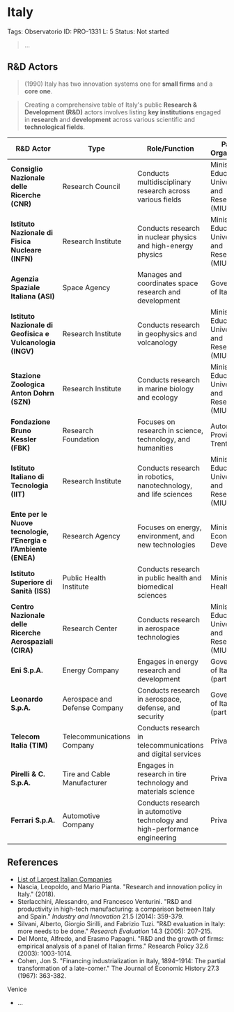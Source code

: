 # Italy

Tags: Observatorio
ID: PRO-1331
L: 5
Status: Not started

> …
> 

## R&D Actors

> (1990) Italy has two innovation systems one for **small firms** and a **core one**.
> 

> Creating a comprehensive table of Italy's public **Research & Development (R&D)** actors involves listing **key institutions** engaged in **research** and **development** across various scientific and **technological fields**.
> 

| **R&D Actor** | **Type** | **Role/Function** | **Parent Organization** | **Foundation Year** |
| --- | --- | --- | --- | --- |
| **Consiglio Nazionale delle Ricerche (CNR)** | Research Council | Conducts multidisciplinary research across various fields | Ministry of Education, University and Research (MIUR) | 1923 |
| **Istituto Nazionale di Fisica Nucleare (INFN)** | Research Institute | Conducts research in nuclear physics and high-energy physics | Ministry of Education, University and Research (MIUR) | 1951 |
| **Agenzia Spaziale Italiana (ASI)** | Space Agency | Manages and coordinates space research and development | Government of Italy | 1988 |
| **Istituto Nazionale di Geofisica e Vulcanologia (INGV)** | Research Institute | Conducts research in geophysics and volcanology | Ministry of Education, University and Research (MIUR) | 1999 |
| **Stazione Zoologica Anton Dohrn (SZN)** | Research Institute | Conducts research in marine biology and ecology | Ministry of Education, University and Research (MIUR) | 1872 |
| **Fondazione Bruno Kessler (FBK)** | Research Foundation | Focuses on research in science, technology, and humanities | Autonomous Province of Trento | 1962 |
| **Istituto Italiano di Tecnologia (IIT)** | Research Institute | Conducts research in robotics, nanotechnology, and life sciences | Ministry of Education, University and Research (MIUR) | 2003 |
| **Ente per le Nuove tecnologie, l’Energia e l’Ambiente (ENEA)** | Research Agency | Focuses on energy, environment, and new technologies | Ministry of Economic Development | 1952 |
| **Istituto Superiore di Sanità (ISS)** | Public Health Institute | Conducts research in public health and biomedical sciences | Ministry of Health | 1934 |
| **Centro Nazionale delle Ricerche Aerospaziali (CIRA)** | Research Center | Conducts research in aerospace technologies | Ministry of Education, University and Research (MIUR) | 1984 |
| **Eni S.p.A.** | Energy Company | Engages in energy research and development | Government of Italy (partly) | 1953 |
| **Leonardo S.p.A.** | Aerospace and Defense Company | Conducts research in aerospace, defense, and security | Government of Italy (partly) | 1948 |
| **Telecom Italia (TIM)** | Telecommunications Company | Conducts research in telecommunications and digital services | Private | 1994 |
| **Pirelli & C. S.p.A.** | Tire and Cable Manufacturer | Engages in research in tire technology and materials science | Private | 1872 |
| **Ferrari S.p.A.** | Automotive Company | Conducts research in automotive technology and high-performance engineering | Private | 1939 |

## References

- [List of Largest Italian Companies](https://en.wikipedia.org/wiki/List_of_largest_Italian_companies)
- Nascia, Leopoldo, and Mario Pianta. "Research and innovation policy in Italy." (2018).
- Sterlacchini, Alessandro, and Francesco Venturini. "R&D and 
productivity in high-tech manufacturing: a comparison between Italy and 
Spain." *Industry and Innovation* 21.5 (2014): 359-379.
- Silvani, Alberto, Giorgio Sirilli, and Fabrizio Tuzi. "R&D evaluation in Italy: more needs to be done." *Research Evaluation* 14.3 (2005): 207-215.
- Del Monte, Alfredo, and Erasmo Papagni. "R&D and the growth of firms: empirical analysis of a panel of Italian firms." Research Policy 32.6 (2003): 1003-1014.
- Cohen, Jon S. "Financing industrialization in Italy, 1894–1914: The partial transformation of a late-comer." The Journal of Economic History 27.3 (1967): 363-382.

Venice

- …